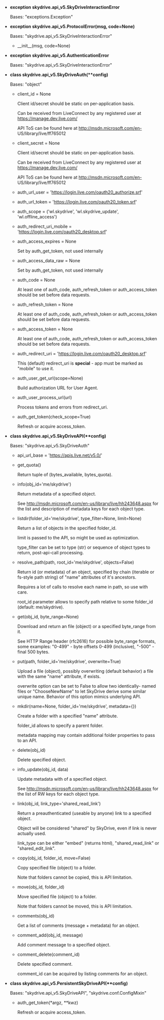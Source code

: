 * **exception skydrive.api\_v5.SkyDriveInteractionError**

    Bases: "exceptions.Exception"

* **exception skydrive.api\_v5.ProtocolError(msg, code=None)**

    Bases: "skydrive.api\_v5.SkyDriveInteractionError"


    * \_\_init\_\_(msg, code=None)

* **exception skydrive.api\_v5.AuthenticationError**

    Bases: "skydrive.api\_v5.SkyDriveInteractionError"

* **class skydrive.api\_v5.SkyDriveAuth(\*\*config)**

    Bases: "object"

    * client\_id = None

        Client id/secret should be static on per-application basis.

        Can be received from LiveConnect by any registered user at
        https://manage.dev.live.com/

        API ToS can be found here at http://msdn.microsoft.com/en-
        US/library/live/ff765012

    * client\_secret = None

        Client id/secret should be static on per-application basis.

        Can be received from LiveConnect by any registered user at
        https://manage.dev.live.com/

        API ToS can be found here at http://msdn.microsoft.com/en-
        US/library/live/ff765012

    * auth\_url\_user = 'https://login.live.com/oauth20_authorize.srf'

    * auth\_url\_token = 'https://login.live.com/oauth20_token.srf'

    * auth\_scope = ('wl.skydrive', 'wl.skydrive\_update', 'wl.offline\_access')

    * auth\_redirect\_uri\_mobile = 'https://login.live.com/oauth20_desktop.srf'

    * auth\_access\_expires = None

        Set by auth_get_token, not used internally

    * auth\_access\_data\_raw = None

        Set by auth_get_token, not used internally

    * auth\_code = None

        At least one of auth_code, auth_refresh_token or
        auth_access_token should be set before data requests.

    * auth\_refresh\_token = None

        At least one of auth_code, auth_refresh_token or
        auth_access_token should be set before data requests.

    * auth\_access\_token = None

        At least one of auth_code, auth_refresh_token or
        auth_access_token should be set before data requests.

    * auth\_redirect\_uri = 'https://login.live.com/oauth20_desktop.srf'

        This (default) redirect_uri is **special** - app must be marked
        as "mobile" to use it.


    * auth\_user\_get\_url(scope=None)

        Build authorization URL for User Agent.


    * auth\_user\_process\_url(url)

        Process tokens and errors from redirect_uri.


    * auth\_get\_token(check\_scope=True)

        Refresh or acquire access_token.

* **class skydrive.api\_v5.SkyDriveAPI(\*\*config)**

    Bases: "skydrive.api\_v5.SkyDriveAuth"

    * api\_url\_base = 'https://apis.live.net/v5.0/'


    * get\_quota()

        Return tuple of (bytes_available, bytes_quota).


    * info(obj\_id='me/skydrive')

        Return metadata of a specified object.

        See http://msdn.microsoft.com/en-us/library/live/hh243648.aspx
        for the list and description of metadata keys for each object
        type.


    * listdir(folder\_id='me/skydrive', type\_filter=None, limit=None)

        Return a list of objects in the specified folder_id.

        limit is passed to the API, so might be used as optimization.

        type_filter can be set to type (str) or sequence of object types
        to return, post-api-call processing.


    * resolve\_path(path, root\_id='me/skydrive', objects=False)

        Return id (or metadata) of an object, specified by chain
        (iterable or fs-style path string) of "name" attributes of it's
        ancestors.

        Requires a lot of calls to resolve each name in path, so use
        with care.

        root_id parameter allows to specify path relative to some
        folder_id (default: me/skydrive).


    * get(obj\_id, byte\_range=None)

        Download and return an file (object) or a specified byte_range
        from it.

        See HTTP Range header (rfc2616) for possible byte_range formats,
        some examples: "0-499" - byte offsets 0-499 (inclusive), "-500"
        \- final 500 bytes.


    * put(path, folder\_id='me/skydrive', overwrite=True)

        Upload a file (object), possibly overwriting (default behavior)
        a file with the same "name" attribute, if exists.

        overwrite option can be set to False to allow two identically-
        named files or "ChooseNewName" to let SkyDrive derive some
        similar unique name. Behavior of this option mimics underlying
        API.


    * mkdir(name=None, folder\_id='me/skydrive', metadata={})

        Create a folder with a specified "name" attribute.

        folder_id allows to specify a parent folder.

        metadata mapping may contain additional folder properties to
        pass to an API.


    * delete(obj\_id)

        Delete specified object.


    * info\_update(obj\_id, data)

        Update metadata with of a specified object.

        See http://msdn.microsoft.com/en-us/library/live/hh243648.aspx
        for the list of RW keys for each object type.


    * link(obj\_id, link\_type='shared\_read\_link')

        Return a preauthenticated (useable by anyone) link to a
        specified object.

        Object will be considered "shared" by SkyDrive, even if link is
        never actually used.

        link_type can be either "embed" (returns html),
        "shared_read_link" or "shared_edit_link".


    * copy(obj\_id, folder\_id, move=False)

        Copy specified file (object) to a folder.

        Note that folders cannot be copied, this is API limitation.


    * move(obj\_id, folder\_id)

        Move specified file (object) to a folder.

        Note that folders cannot be moved, this is API limitation.


    * comments(obj\_id)

        Get a list of comments (message + metadata) for an object.


    * comment\_add(obj\_id, message)

        Add comment message to a specified object.


    * comment\_delete(comment\_id)

        Delete specified comment.

        comment_id can be acquired by listing comments for an object.

* **class skydrive.api\_v5.PersistentSkyDriveAPI(\*\*config)**

    Bases: "skydrive.api\_v5.SkyDriveAPI", "skydrive.conf.ConfigMixin"


    * auth\_get\_token(\*argz, \*\*kwz)

        Refresh or acquire access_token.
